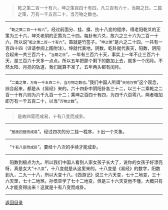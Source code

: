> 乾之策二百一十有六，坤之策百四十有四，凡三百有六十，当期之日。二篇之策，万有一千五百二十，当万物之数也。
___
&emsp;“``乾之策二百一十有六``”，经过前面分、挂、揲、扐十八变的程序，得老阳乾爻的正策为三十六，坤爻老阴的正策为二十四。每卦有六爻，故六之三十六为二百一十六，所以说“``乾之策二百一十有六``”。策就是竹签子。“``坤之策``”是六之二十四，一共有一百四十四（详请参阅上图附注）。坤就代表地，阴数，乾卦就代表天，阳数，阴阳合起来一共三百六十，“``当期之日``”，一年有三百六十天，事实上一年不止三百六十天，是三百六十天多一点点。所以五年把那个剩下的数加上去，就多一个闰月。不然太阳、月亮的轨道，我们就算不准了。五年两头都有闰月。
___
&emsp;“``二篇之策，万有一千五百二十，当万物之数也。``”我们中国人所谓“``天地万物``”这个观念，综合起来，都是从《易经》来的。六十四卦中阴阳卦各三十二，以三十二乘乾之二百一十有六则为六千九百一十二；乘坤之百四十有四，为四千六百零八，两者相加即万有一千五百二十，以当“``万物之数``”。
___
> 是故四营而成易，十有八变而成卦。
___
&emsp;“``是故四营而成易``”。经过四次的分二挂一程序，卜出一个爻象。
___
&emsp;“``十有八变而成卦``”。要经十八次的手续才能成卦。
___
&emsp;阳数到极点为九。所以我们中国人看到人家女孩子长大了，说你的女孩子好漂亮呀，真是女大“``十八变``”，十八变就是从这里来的。十八变是《易经》的数字，阳数到九，二九一十八，所以大变十八。《西游记》说三十六天变，七十二地变，三十六天罡，七十二地煞，孙悟空学了七十二地变，但是三十六天变他不懂，大概只有人才能变得出来！这就是十有八变而成卦。
___
[返回目录](../../master/README.md#目录)